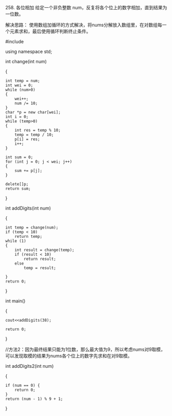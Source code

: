 ﻿﻿258. 各位相加给定一个非负整数 num，反复将各个位上的数字相加，直到结果为一位数。解决思路：使用数组加循环的方式解决，将nums分解放入数组里，在对数组每一个元素求和，最后使用循环判断终止条件。#include<iostream>using namespace std;int change(int num){	int temp = num;	int wei = 0;	while (num>0)	{		wei++;		num /= 10;	}	char *p = new char[wei];	int i = 0;	while (temp>0)	{		int res = temp % 10;		temp = temp / 10;		p[i] = res;		i++;	}	int sum = 0;	for (int j = 0; j < wei; j++)	{		sum += p[j];	}	delete[]p;	return sum;}int addDigits(int num) {	int temp = change(num);	if (temp < 10)		return temp;	while (1)	{		int result = change(temp);		if (result < 10)			return result;		else			temp = result;	}	return 0;}int main(){	cout<<addDigits(38);	return 0;}//方法2：因为最终结果只能为1位数，那么最大值为9，所以考虑nums对9取模，可以发现取模的结果为nums各个位上的数字先求和在对9取模。int addDigits2(int num){	if (num == 0) {		return 0;	}	return (num - 1) % 9 + 1;}